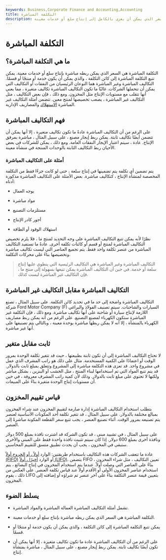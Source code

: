 ```yaml
---
keywords: Business,Corporate Finance and Accounting,Accounting
title: التكلفة المباشرة
description: التكلفة المباشرة هي السعر الذي يمكن أن يعزى بالكامل إلى إنتاج سلع أو خدمات معينة.
---
```


# التكلفة المباشرة
## ما هي التكلفة المباشرة؟

التكلفة المباشرة هي السعر الذي يمكن ربطه مباشرة بإنتاج سلع أو خدمات معينة. يمكن تتبع التكلفة المباشرة إلى كائن التكلفة ، والذي يمكن أن يكون خدمة أو منتجًا أو قسمًا. التكاليف المباشرة وغير المباشرة هما النوعان الرئيسيان من النفقات أو التكاليف التي يمكن أن تتحملها الشركات. غالبًا ما تكون التكاليف المباشرة تكاليف متغيرة ، مما يعني أنها تتقلب مع مستويات الإنتاج مثل المخزون. ومع ذلك ، فإن بعض التكاليف ، مثل التكاليف غير المباشرة ، يصعب تخصيصها لمنتج معين. تتضمن أمثلة التكاليف غير المباشرة [الاستهلاك](/depreciation) والمصاريف الإدارية.

## فهم التكاليف المباشرة

على الرغم من أن التكاليف المباشرة عادةً ما تكون تكاليف متغيرة ، إلا أنها يمكن أن تتضمن أيضًا تكاليف ثابتة. يمكن ربط إيجار مصنع ، على سبيل المثال ، مباشرة بمرفق الإنتاج. عادة ، سيتم اعتبار الإيجار النفقات العامة. ومع ذلك ، يمكن للشركات في بعض الأحيان ربط التكاليف الثابتة بالوحدات المنتجة في منشأة معينة.

### أمثلة على التكاليف المباشرة

يتم تضمين أي تكلفة يتم تضمينها في إنتاج سلعة ، حتى لو كانت جزءًا فقط من التكلفة المخصصة لمنشأة الإنتاج ، كتكاليف مباشرة. بعض الأمثلة على التكاليف المباشرة مذكورة أدناه:

- يوجه العمال

- مواد مباشرة

- مستلزمات التصنيع

- أجور كادر الإنتاج

- استهلاك الوقود أو الطاقة

نظرًا لأنه يمكن تتبع التكاليف المباشرة على وجه التحديد لمنتج ما ، فلا يلزم تخصيص التكاليف المباشرة لمنتج أو قسم أو كائنات تكلفة أخرى. عادةً ما تستفيد التكاليف المباشرة من عنصر تكلفة واحد فقط. يتم تجميع العناصر التي ليست تكاليف مباشرة وتخصيصها بناءً على محركات التكلفة.

> التكاليف المباشرة وغير المباشرة هي التكاليف الرئيسية التي ينطوي عليها إنتاج سلعة أو خدمة. في حين أن التكاليف المباشرة يمكن تتبعها بسهولة إلى منتج ما ، فإن التكاليف غير المباشرة ليست كذلك.

>

## التكاليف المباشرة مقابل التكاليف غير المباشرة

التكاليف المباشرة واضحة إلى حد ما في تحديد كائن التكلفة. على سبيل المثال ، تصنع شركة Ford Motor Company (F) السيارات والشاحنات. سيتم تصنيف الفولاذ والبراغي اللازمة لإنتاج سيارة أو شاحنة على أنها تكاليف مباشرة. ومع ذلك ، فإن التكلفة غير المباشرة ستكون الكهرباء لمصنع التصنيع. على الرغم من أنه يمكن ربط مصاريف الكهرباء بالمنشأة ، إلا أنه لا يمكن ربطها مباشرة بوحدة معينة ، وبالتالي يتم تصنيفها على أنها غير مباشرة.

## ثابت مقابل متغير

لا تحتاج التكاليف المباشرة إلى أن تكون ثابتة بطبيعتها ، حيث قد تتغير تكلفة الوحدة بمرور الوقت أو اعتمادًا على الكمية المستخدمة. مثال على ذلك هو راتب المشرف الذي عمل في مشروع واحد. قد تعزى هذه التكلفة مباشرة إلى المشروع وتتعلق بمبلغ ثابت بالدولار. قد يتم تتبع المواد التي تم استخدامها لبناء المنتج ، مثل الخشب أو البنزين ، بشكل مباشر ولكنها لا تحتوي على مبلغ ثابت بالدولار. وذلك لأن كمية راتب المشرف معروفة ، في حين أن مستويات إنتاج الوحدة متغيرة بناءً على المبيعات.

## قياس تقييم المخزون

يتطلب استخدام التكاليف المباشرة إدارة صارمة لتقييم المخزون عند شراء المخزون بمبالغ مختلفة بالدولار. على سبيل المثال ، قد تتغير تكلفة أحد المكونات الأساسية لعنصر يتم تصنيعه بمرور الوقت. أثناء تصنيع العنصر ، يجب تتبع سعر القطعة المكونة مباشرةً إلى العنصر.

على سبيل المثال ، في تشييد مبنى ، قد تكون الشركة قد اشترت نافذة بمبلغ 500 دولار ونافذة أخرى بمبلغ 600 دولار. إذا كان سيتم تثبيت نافذة واحدة فقط على المبنى والأخرى ستبقى في المخزون ، يجب أن يحدث تطبيق متسق للتقييم المحاسبي.

عادة ما تتعقب الشركات هذه التكاليف باستخدام طريقتين: الوارد [أولاً ، أو](/fifo) [الخروج أولاً (FIFO)](/fifo) أو الوارد [أخيرًا ، أولاً (LIFO)](/lifo). يتضمن FIFO تعيين التكاليف ، مثل شراء المخزون ، بناءً على العناصر التي وصلت أولاً. عندما يتم استخدام المخزون في إنتاج البضائع ، يتم استخدام عناصر المخزون الأولى أو الأقدم أولاً عند قياس تكلفة العنصر. على العكس من ذلك ، يقوم LIFO بتعيين قيمة عنصر التكلفة بناءً على آخر عنصر تم شراؤه أو إضافته إلى المخزون.

## يسلط الضوء

- تشمل أمثلة التكاليف المباشرة العمالة المباشرة والمواد المباشرة.

- التكلفة المباشرة هي السعر الذي يمكن ربطه مباشرة بإنتاج سلع أو خدمات معينة.

- يمكن تتبع التكلفة المباشرة إلى كائن التكلفة ، والذي يمكن أن يكون خدمة أو منتجًا أو قسمًا.

- على الرغم من أن التكاليف المباشرة عادة ما تكون تكاليف متغيرة ، إلا أنها يمكن أن تكون أيضًا تكاليف ثابتة. يمكن ربط إيجار مصنع ، على سبيل المثال ، مباشرة بمنشأة إنتاج.

